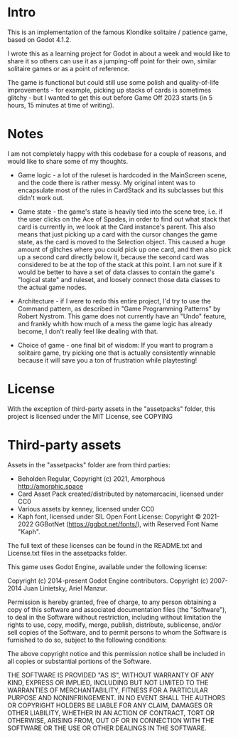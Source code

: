 # Intro

This is an implementation of the famous Klondike solitaire / patience game, based on Godot 4.1.2.

I wrote this as a learning project for Godot in about a week and would like to share it so others
can use it as a jumping-off point for their own, similar solitaire games or as a point of reference.

The game is functional but could still use some polish and quality-of-life improvements - for 
example, picking up stacks of cards is sometimes glitchy - but I wanted to get this out before
Game Off 2023 starts (in 5 hours, 15 minutes at time of writing).

# Notes

I am not completely happy with this codebase for a couple of reasons, and would like to share
some of my thoughts.
	
* Game logic - a lot of the ruleset is hardcoded in the MainScreen scene, and the code there is
rather messy. My original intent was to encapsulate most of the rules in CardStack and its
subclasses but this didn't work out.

* Game state - the game's state is heavily tied into the scene tree, i.e. if the user clicks on
the Ace of Spades, in order to find out what stack that card is currently in, we look at the Card
instance's parent. This also means that just picking up a card with the cursor changes the game
state, as the card is moved to the Selection object. This caused a huge amount of glitches where
you could pick up one card, and then also pick up a second card directly below it, because the
second card was considered to be at the top of the stack at this point. I am not sure if it would
be better to have a set of data classes to contain the game's "logical state" and ruleset, and
loosely connect those data classes to the actual game nodes.

* Architecture - if I were to redo this entire project, I'd try to use the Command pattern, as
described in "Game Programming Patterns" by Robert Nystrom. This game does not currently have
an "Undo" feature, and frankly whith how much of a mess the game logic has already become, I don't
really feel like dealing with that.

* Choice of game - one final bit of wisdom: If you want to program a solitaire game, try picking
one that is actually consistently winnable because it will save you a ton of frustration while
playtesting!

# License

With the exception of third-party assets in the "assetpacks" folder, this project is licensed under the 
MIT License, see COPYING

# Third-party assets

Assets in the "assetpacks" folder are from third parties:

* Beholden Regular, Copyright (c) 2021, Amorphous <http://amorphic.space>
* Card Asset Pack created/distributed by natomarcacini, licensed under CC0
* Various assets by kenney, licensed under CC0
* Kaph font, licensed under SIL Open Font License:  Copyright © 2021-2022 GGBotNet (https://ggbot.net/fonts/), with Reserved Font Name "Kaph".

The full text of these licenses can be found in the README.txt and License.txt files in the assetpacks folder.

This game uses Godot Engine, available under the following license:

Copyright (c) 2014-present Godot Engine contributors. Copyright (c) 2007-2014 Juan Linietsky, Ariel Manzur.

Permission is hereby granted, free of charge, to any person obtaining a copy of this software and associated documentation files (the "Software"), to deal in the Software without restriction, including without limitation the rights to use, copy, modify, merge, publish, distribute, sublicense, and/or sell copies of the Software, and to permit persons to whom the Software is furnished to do so, subject to the following conditions:

The above copyright notice and this permission notice shall be included in all copies or substantial portions of the Software.

THE SOFTWARE IS PROVIDED "AS IS", WITHOUT WARRANTY OF ANY KIND, EXPRESS OR IMPLIED, INCLUDING BUT NOT LIMITED TO THE WARRANTIES OF MERCHANTABILITY, FITNESS FOR A PARTICULAR PURPOSE AND NONINFRINGEMENT. IN NO EVENT SHALL THE AUTHORS OR COPYRIGHT HOLDERS BE LIABLE FOR ANY CLAIM, DAMAGES OR OTHER LIABILITY, WHETHER IN AN ACTION OF CONTRACT, TORT OR OTHERWISE, ARISING FROM, OUT OF OR IN CONNECTION WITH THE SOFTWARE OR THE USE OR OTHER DEALINGS IN THE SOFTWARE.
